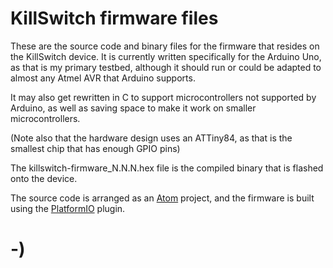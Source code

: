 # KillSwitch firmware files

These are the source code and binary files for the firmware that resides on the KillSwitch device. It is currently written specifically for the Arduino Uno, as that is my primary testbed, although it should run or could be adapted to almost any Atmel AVR that Arduino supports.

It may also get rewritten in C to support microcontrollers not supported by Arduino, as well as saving space to make it work on smaller microcontrollers.

(Note also that the hardware design uses an ATTiny84, as that is the smallest chip that has enough GPIO pins)

The killswitch-firmware_N.N.N.hex file is the compiled binary that is
flashed onto the device.

The source code is arranged as an [Atom](https://ide.atom.io) project, and the firmware is built using the [PlatformIO](https://platformio.org) plugin.

# -)
